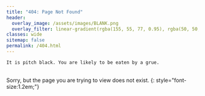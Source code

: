 ```yaml
---
title: "404: Page Not Found"
header:
  overlay_image: /assets/images/BLANK.png
  overlay_filter: linear-gradient(rgba(155, 55, 77, 0.95), rgba(50, 50, 105, 0.95))
classes: wide
sitemap: false
permalink: /404.html
---
```


```
It is pitch black. You are likely to be eaten by a grue.
```  
  \
Sorry, but the page you are trying to view does not exist.
{: style="font-size:1.2em;"}
